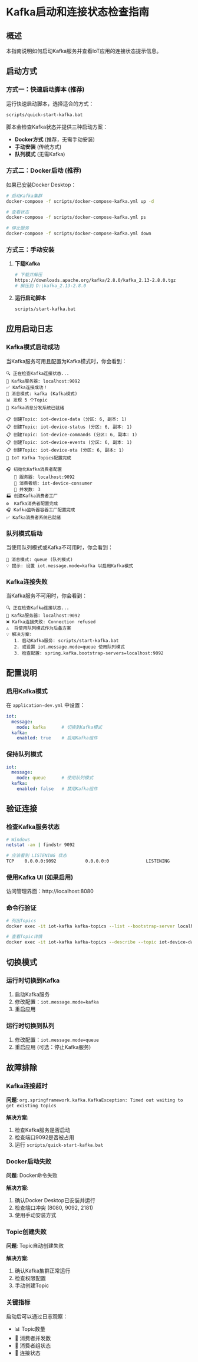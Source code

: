 # Kafka启动和连接状态检查指南

## 概述

本指南说明如何启动Kafka服务并查看IoT应用的连接状态提示信息。

## 启动方式

### 方式一：快速启动脚本 (推荐)

运行快速启动脚本，选择适合的方式：

```bash
scripts/quick-start-kafka.bat
```

脚本会检查Kafka状态并提供三种启动方案：
- **Docker方式** (推荐，无需手动安装)
- **手动安装** (传统方式)
- **队列模式** (无需Kafka)

### 方式二：Docker启动 (推荐)

如果已安装Docker Desktop：

```bash
# 启动Kafka集群
docker-compose -f scripts/docker-compose-kafka.yml up -d

# 查看状态
docker-compose -f scripts/docker-compose-kafka.yml ps

# 停止服务
docker-compose -f scripts/docker-compose-kafka.yml down
```

### 方式三：手动安装

1. **下载Kafka**
   ```bash
   # 下载并解压
   https://downloads.apache.org/kafka/2.8.0/kafka_2.13-2.8.0.tgz
   # 解压到 D:\kafka_2.13-2.8.0
   ```

2. **运行启动脚本**
   ```bash
   scripts/start-kafka.bat
   ```

## 应用启动日志

### Kafka模式启动成功

当Kafka服务可用且配置为Kafka模式时，你会看到：

```
🔍 正在检查Kafka连接状态...
📡 Kafka服务器: localhost:9092
✅ Kafka连接成功！
🎯 消息模式: kafka (Kafka模式)
📊 发现 5 个Topic
🚀 Kafka消息分发系统已就绪

📋 创建Topic: iot-device-data (分区: 6, 副本: 1)
📋 创建Topic: iot-device-status (分区: 6, 副本: 1)  
📋 创建Topic: iot-device-commands (分区: 6, 副本: 1)
📋 创建Topic: iot-device-events (分区: 6, 副本: 1)
📋 创建Topic: iot-device-ota (分区: 6, 副本: 1)
🎯 IoT Kafka Topics配置完成

🎧 初始化Kafka消费者配置
   📡 服务器: localhost:9092
   👥 消费者组: iot-device-consumer
   🔀 并发数: 3
🏭 创建Kafka消费者工厂
⚙️  Kafka消费者配置完成
🎧 Kafka监听器容器工厂配置完成
✅ Kafka消费者系统已就绪
```

### 队列模式启动

当使用队列模式或Kafka不可用时，你会看到：

```
🔄 消息模式: queue (队列模式)
💡 提示: 设置 iot.message.mode=kafka 以启用Kafka模式
```

### Kafka连接失败

当Kafka服务不可用时，你会看到：

```
🔍 正在检查Kafka连接状态...
📡 Kafka服务器: localhost:9092
❌ Kafka连接失败: Connection refused
⚠️  将使用队列模式作为后备方案
💡 解决方案:
   1. 启动Kafka服务: scripts/start-kafka.bat
   2. 或设置 iot.message.mode=queue 使用队列模式
   3. 检查配置: spring.kafka.bootstrap-servers=localhost:9092
```

## 配置说明

### 启用Kafka模式

在 `application-dev.yml` 中设置：

```yaml
iot:
  message:
    mode: kafka      # 切换到Kafka模式
  kafka:
    enabled: true    # 启用Kafka组件
```

### 保持队列模式

```yaml
iot:
  message:
    mode: queue      # 使用队列模式
  kafka:
    enabled: false   # 禁用Kafka组件
```

## 验证连接

### 检查Kafka服务状态

```bash
# Windows
netstat -an | findstr 9092

# 应该看到 LISTENING 状态
TCP    0.0.0.0:9092           0.0.0.0:0              LISTENING
```

### 使用Kafka UI (如果启用)

访问管理界面：http://localhost:8080

### 命令行验证

```bash
# 列出Topics
docker exec -it iot-kafka kafka-topics --list --bootstrap-server localhost:9092

# 查看Topic详情
docker exec -it iot-kafka kafka-topics --describe --topic iot-device-data --bootstrap-server localhost:9092
```

## 切换模式

### 运行时切换到Kafka

1. 启动Kafka服务
2. 修改配置：`iot.message.mode=kafka`
3. 重启应用

### 运行时切换到队列

1. 修改配置：`iot.message.mode=queue`
2. 重启应用 (可选：停止Kafka服务)

## 故障排除

### Kafka连接超时

**问题**: `org.springframework.kafka.KafkaException: Timed out waiting to get existing topics`

**解决方案**:
1. 检查Kafka服务是否启动
2. 检查端口9092是否被占用
3. 运行 `scripts/quick-start-kafka.bat`

### Docker启动失败

**问题**: Docker命令失败

**解决方案**:
1. 确认Docker Desktop已安装并运行
2. 检查端口冲突 (8080, 9092, 2181)
3. 使用手动安装方式

### Topic创建失败

**问题**: Topic自动创建失败

**解决方案**:
1. 确认Kafka集群正常运行
2. 检查权限配置
3. 手动创建Topic

### 关键指标

启动后可以通过日志观察：
- 📊 Topic数量
- 🔀 消费者并发数  
- 👥 消费者组状态
- 📡 连接状态

